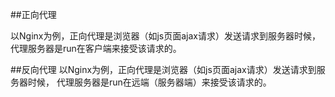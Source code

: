 ##正向代理

以Nginx为例，正向代理是浏览器（如js页面ajax请求）发送请求到服务器时候，
代理服务器是run在客户端来接受该请求的。

##反向代理
以Nginx为例，正向代理是浏览器（如js页面ajax请求）发送请求到服务器时候，
代理服务器是run在远端（服务器端）来接受该请求的。


